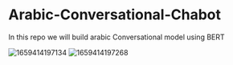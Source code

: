 # Arabic-Conversational-Chabot
In this repo we will build arabic Conversational model using BERT 

![1659414197134](https://user-images.githubusercontent.com/61138546/200058927-9f69d1bf-40ea-421b-a361-e83dcc4e1850.jpeg)
![1659414197268](https://user-images.githubusercontent.com/61138546/200058942-0074ab70-956d-43f2-9352-fba0109123f9.jpeg)
